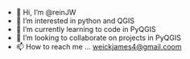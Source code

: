 - 👋 Hi, I’m @reinJW
- 👀 I’m interested in python and QGIS
- 🌱 I’m currently learning to code in PyQGIS
- 💞️ I’m looking to collaborate on projects in PyQGIS
- 📫 How to reach me ... weickjames4@gmail.coom

<!---
reinJW/reinJW is a ✨ special ✨ repository because its `README.md` (this file) appears on your GitHub profile.
You can click the Preview link to take a look at your changes.
--->
